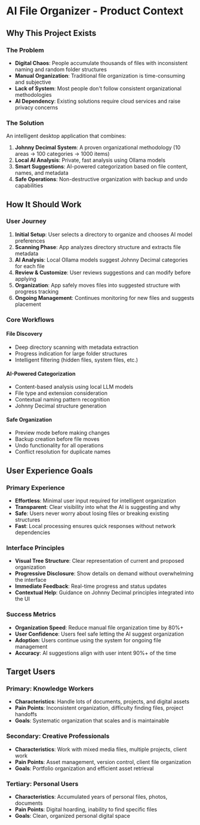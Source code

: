 # AI File Organizer - Product Context

## Why This Project Exists

### The Problem
- **Digital Chaos**: People accumulate thousands of files with inconsistent naming and random folder structures
- **Manual Organization**: Traditional file organization is time-consuming and subjective
- **Lack of System**: Most people don't follow consistent organizational methodologies
- **AI Dependency**: Existing solutions require cloud services and raise privacy concerns

### The Solution
An intelligent desktop application that combines:
1. **Johnny Decimal System**: A proven organizational methodology (10 areas → 100 categories → 1000 items)
2. **Local AI Analysis**: Private, fast analysis using Ollama models
3. **Smart Suggestions**: AI-powered categorization based on file content, names, and metadata
4. **Safe Operations**: Non-destructive organization with backup and undo capabilities

## How It Should Work

### User Journey
1. **Initial Setup**: User selects a directory to organize and chooses AI model preferences
2. **Scanning Phase**: App analyzes directory structure and extracts file metadata
3. **AI Analysis**: Local Ollama models suggest Johnny Decimal categories for each file
4. **Review & Customize**: User reviews suggestions and can modify before applying
5. **Organization**: App safely moves files into suggested structure with progress tracking
6. **Ongoing Management**: Continues monitoring for new files and suggests placement

### Core Workflows

#### File Discovery
- Deep directory scanning with metadata extraction
- Progress indication for large folder structures
- Intelligent filtering (hidden files, system files, etc.)

#### AI-Powered Categorization
- Content-based analysis using local LLM models
- File type and extension consideration
- Contextual naming pattern recognition
- Johnny Decimal structure generation

#### Safe Organization
- Preview mode before making changes
- Backup creation before file moves
- Undo functionality for all operations
- Conflict resolution for duplicate names

## User Experience Goals

### Primary Experience
- **Effortless**: Minimal user input required for intelligent organization
- **Transparent**: Clear visibility into what the AI is suggesting and why
- **Safe**: Users never worry about losing files or breaking existing structures
- **Fast**: Local processing ensures quick responses without network dependencies

### Interface Principles
- **Visual Tree Structure**: Clear representation of current and proposed organization
- **Progressive Disclosure**: Show details on demand without overwhelming the interface
- **Immediate Feedback**: Real-time progress and status updates
- **Contextual Help**: Guidance on Johnny Decimal principles integrated into the UI

### Success Metrics
- **Organization Speed**: Reduce manual file organization time by 80%+
- **User Confidence**: Users feel safe letting the AI suggest organization
- **Adoption**: Users continue using the system for ongoing file management
- **Accuracy**: AI suggestions align with user intent 90%+ of the time

## Target Users

### Primary: Knowledge Workers
- **Characteristics**: Handle lots of documents, projects, and digital assets
- **Pain Points**: Inconsistent organization, difficulty finding files, project handoffs
- **Goals**: Systematic organization that scales and is maintainable

### Secondary: Creative Professionals
- **Characteristics**: Work with mixed media files, multiple projects, client work
- **Pain Points**: Asset management, version control, client file organization
- **Goals**: Portfolio organization and efficient asset retrieval

### Tertiary: Personal Users
- **Characteristics**: Accumulated years of personal files, photos, documents
- **Pain Points**: Digital hoarding, inability to find specific files
- **Goals**: Clean, organized personal digital space